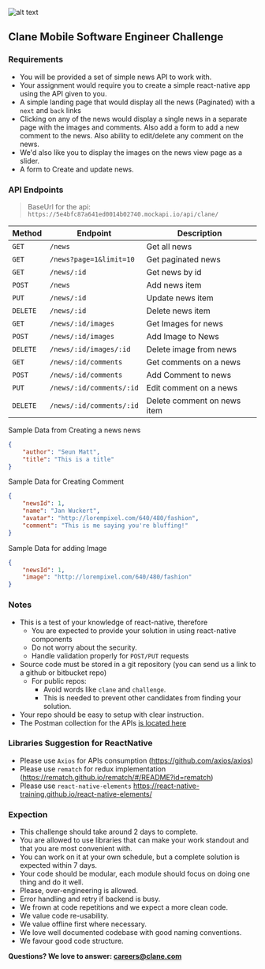 ![alt text](https://avatars3.githubusercontent.com/u/17319994?s=200&v=4)
## Clane Mobile Software Engineer Challenge

### Requirements
- You will be provided a set of simple news API to work with.
- Your assignment would require you to create a simple react-native app using the API given to you.
- A simple landing page that would display all the news (Paginated) with a `next` and `back` links
- Clicking on any of the news would display a single news in a separate page with the images and comments. Also add a form to add a new comment to the news. Also ability to edit/delete any comment on the news.
- We'd also like you to display the images on the news view page as a slider.
- A form to Create and update news. 

### API Endpoints
  > BaseUrl for the api: `https://5e4bfc87a641ed0014b02740.mockapi.io/api/clane/`

  |Method|Endpoint|Description|
  |------|--------|-----------|
  |`GET` |`/news`| Get all news|
  |`GET` |`/news?page=1&limit=10`| Get paginated news|
  |`GET`| `/news/:id`| Get news by id|
  |`POST`| `/news`| Add news item|
  |`PUT`| `/news/:id`| Update news item|
  |`DELETE`| `/news/:id`| Delete news item|
  |`GET`| `/news/:id/images`| Get Images for news|
  |`POST`| `/news/:id/images`| Add Image to News|
  |`DELETE`| `/news/:id/images/:id`| Delete image from news|
  |`GET`| `/news/:id/comments`| Get comments on a news|
  |`POST`| `/news/:id/comments`| Add Comment to news|
  |`PUT`| `/news/:id/comments/:id`| Edit comment on a news|
  |`DELETE`| `/news/:id/comments/:id`| Delete comment on news item|

  Sample Data from Creating a news news
  ```json
  {
      "author": "Seun Matt",
      "title": "This is a title"
  }
  ```
  Sample Data for Creating Comment
  ```json
  {
      "newsId": 1,
      "name": "Jan Wuckert",
      "avatar": "http://lorempixel.com/640/480/fashion",
      "comment": "This is me saying you're bluffing!"
  }
  ```

  Sample Data for adding Image
  ```json
  {
      "newsId": 1,
      "image": "http://lorempixel.com/640/480/fashion"
  }
  ```

### Notes
- This is a test of your knowledge of react-native, therefore
  - You are expected to provide your solution in using react-native components
  - Do not worry about the security.
  - Handle validation properly for `POST/PUT` requests 
- Source code must be stored in a git repository (you can send us a link to a github or bitbucket repo)
  - For public repos:
	  - Avoid words like `clane` and `challenge`.
	  - This is needed to prevent other candidates from finding your solution.
- Your repo should be easy to setup with clear instruction.
- The Postman collection for the APIs [is located here](Clane%20Mobile%20Test%20Scripts.postman_collection.json)

### Libraries Suggestion for ReactNative
- Please use `Axios` for APIs consumption (https://github.com/axios/axios)
- Please use `rematch` for redux implementation (https://rematch.github.io/rematch/#/README?id=rematch)
- Please use `react-native-elements` https://react-native-training.github.io/react-native-elements/

### Expection
- This challenge should take around 2 days to complete.
- You are allowed to use libraries that can make your work standout and that you are most convenient with.
- You can work on it at your own schedule, but a complete solution is expected within 7 days.
- Your code should be modular, each module should focus on doing one thing and do it well.
- Please, over-engineering is allowed.
- Error handling and retry if backend is busy.
- We frown at code repetitions and we expect a more clean code.
- We value code re-usability.
- We value offline first where necessary.
- We love well documented codebase with good naming conventions.
- We favour good code structure.

**Questions? We love to answer: <careers@clane.com>**
